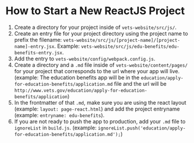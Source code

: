 # How to Start a New ReactJS Project


1. Create a directory for your project inside of `vets-website/src/js/`. 
2. Create an entry file for your project directory using the project name to prefix the filename: `vets-website/src/js/[project-name]/[project-name]-entry.jsx`. Example: `vets-website/src/js/edu-benefits/edu-benefits-entry.jsx`.
3. Add the entry to `vets-website/config/webpack.config.js`.
4. Create a directory and a `.md` file inside of `vets-website/content/pages/` for your project that corresponds to the url where your app will live. (example: The education benefits app will be in the `education/apply-for-education-benefits/application.md` file and the url will be `http://www.vets.gov/education/apply-for-education-benefits/application`)
5. In the frontmatter of that `.md`, make sure you are using the react layout (example: `layout: page-react.html`) and add the project entryname (example: `entryname: edu-benefits`).
6. If you are not ready to push the app to production, add your `.md` file to `ignoreList` in `build.js`. (example: `ignoreList.push('education/apply-for-education-benefits/application.md');`)
